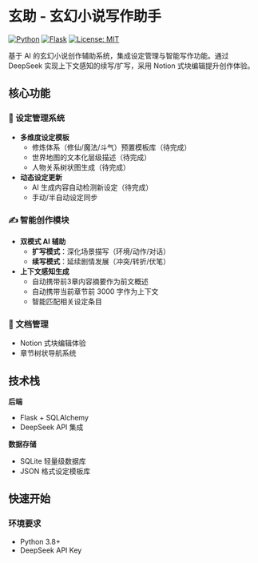 # 玄助 - 玄幻小说写作助手

[![Python](https://img.shields.io/badge/Python-3.8%2B-blue)](https://www.python.org/)
[![Flask](https://img.shields.io/badge/Flask-2.0%2B-lightgrey)](https://flask.palletsprojects.com/)
[![License: MIT](https://img.shields.io/badge/License-MIT-yellow.svg)](https://opensource.org/licenses/MIT)

基于 AI 的玄幻小说创作辅助系统，集成设定管理与智能写作功能。通过 DeepSeek 实现上下文感知的续写/扩写，采用 Notion 式块编辑提升创作体验。

<!-- ![Demo Screenshot](screenshot.png)  后续补充截图 -->

## 核心功能

### 🧙 设定管理系统
- **多维度设定模板**
  - 修炼体系（修仙/魔法/斗气）预置模板库（待完成）
  - 世界地图的文本化层级描述（待完成）
  - 人物关系树状图生成（待完成）
- **动态设定更新**
  - AI 生成内容自动检测新设定（待完成）
  - 手动/半自动设定同步

### ✍️ 智能创作模块
- **双模式 AI 辅助**
  - **扩写模式**：深化场景描写（环境/动作/对话）
  - **续写模式**：延续剧情发展（冲突/转折/伏笔）
- **上下文感知生成**
  - 自动携带前3章内容摘要作为前文概述
  - 自动携带当前章节前 3000 字作为上下文
  - 智能匹配相关设定条目

### 📑 文档管理
- Notion 式块编辑体验
- 章节树状导航系统

## 技术栈

**后端**
- Flask + SQLAlchemy
- DeepSeek API 集成


**数据存储**
- SQLite 轻量级数据库
- JSON 格式设定模板库

## 快速开始

### 环境要求
- Python 3.8+
- DeepSeek API Key
